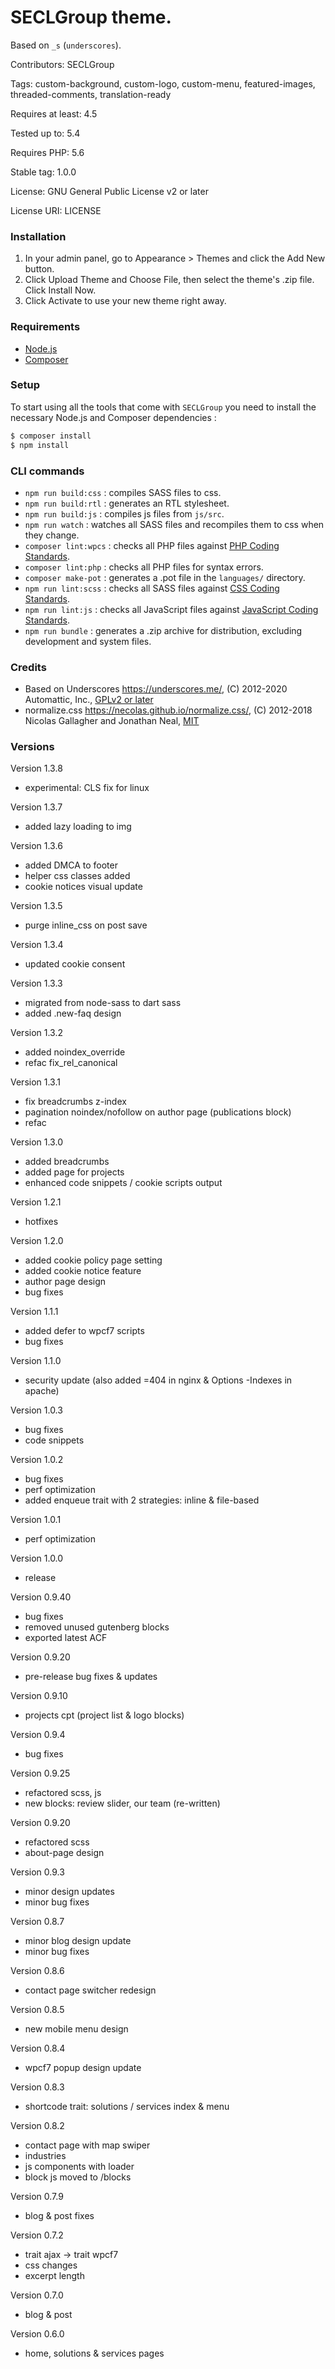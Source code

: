 #  SECLGroup theme.

Based on `_s` (`underscores`).

Contributors: SECLGroup

Tags: custom-background, custom-logo, custom-menu, featured-images, threaded-comments, translation-ready

Requires at least: 4.5

Tested up to: 5.4

Requires PHP: 5.6

Stable tag: 1.0.0

License: GNU General Public License v2 or later

License URI: LICENSE

### Installation

1. In your admin panel, go to Appearance > Themes and click the Add New button.
2. Click Upload Theme and Choose File, then select the theme's .zip file. Click Install Now.
3. Click Activate to use your new theme right away.

### Requirements

- [Node.js](https://nodejs.org/)
- [Composer](https://getcomposer.org/)

### Setup

To start using all the tools that come with `SECLGroup` you need to install the necessary Node.js and Composer dependencies :

```sh
$ composer install
$ npm install
```

### CLI commands

- `npm run build:css` : compiles SASS files to css.
- `npm run build:rtl` : generates an RTL stylesheet.
- `npm run build:js` : compiles js files from `js/src`.
- `npm run watch` : watches all SASS files and recompiles them to css when they change.
- `composer lint:wpcs` : checks all PHP files against [PHP Coding Standards](https://developer.wordpress.org/coding-standards/wordpress-coding-standards/php/).
- `composer lint:php` : checks all PHP files for syntax errors.
- `composer make-pot` : generates a .pot file in the `languages/` directory.
- `npm run lint:scss` : checks all SASS files against [CSS Coding Standards](https://developer.wordpress.org/coding-standards/wordpress-coding-standards/css/).
- `npm run lint:js` : checks all JavaScript files against [JavaScript Coding Standards](https://developer.wordpress.org/coding-standards/wordpress-coding-standards/javascript/).
- `npm run bundle` : generates a .zip archive for distribution, excluding development and system files.

### Credits

* Based on Underscores https://underscores.me/, (C) 2012-2020 Automattic, Inc., [GPLv2 or later](https://www.gnu.org/licenses/gpl-2.0.html)
* normalize.css https://necolas.github.io/normalize.css/, (C) 2012-2018 Nicolas Gallagher and Jonathan Neal, [MIT](https://opensource.org/licenses/MIT)

### Versions

Version 1.3.8
- experimental: CLS fix for linux

Version 1.3.7
- added lazy loading to img

Version 1.3.6
- added DMCA to footer
- helper css classes added
- cookie notices visual update

Version 1.3.5
- purge inline_css on post save

Version 1.3.4
- updated cookie consent

Version 1.3.3
- migrated from node-sass to dart sass
- added .new-faq design

Version 1.3.2
- added noindex_override
- refac fix_rel_canonical

Version 1.3.1

- fix breadcrumbs z-index
- pagination noindex/nofollow on author page (publications block)
- refac

Version 1.3.0

- added breadcrumbs
- added page for projects
- enhanced code snippets / cookie scripts output

Version 1.2.1

- hotfixes

Version 1.2.0

- added cookie policy page setting
- added cookie notice feature
- author page design
- bug fixes

Version 1.1.1

- added defer to wpcf7 scripts
- bug fixes

Version 1.1.0

- security update (also added =404 in nginx & Options -Indexes in apache)

Version 1.0.3

- bug fixes
- code snippets

Version 1.0.2

- bug fixes
- perf optimization
- added enqueue trait with 2 strategies: inline & file-based

Version 1.0.1

- perf optimization

Version 1.0.0

- release

Version 0.9.40

- bug fixes
- removed unused gutenberg blocks
- exported latest ACF

Version 0.9.20

- pre-release bug fixes & updates

Version 0.9.10

- projects cpt (project list & logo blocks)

Version 0.9.4

- bug fixes

Version 0.9.25

- refactored scss, js
- new blocks: review slider, our team (re-written)

Version 0.9.20

- refactored scss
- about-page design

Version 0.9.3

- minor design updates
- minor bug fixes

Version 0.8.7

- minor blog design update
- minor bug fixes

Version 0.8.6

- contact page switcher redesign

Version 0.8.5

- new mobile menu design

Version 0.8.4

- wpcf7 popup design update

Version 0.8.3

- shortcode trait: solutions / services index & menu

Version 0.8.2

- contact page with map swiper
- industries
- js components with loader
- block js moved to /blocks

Version 0.7.9

- blog & post fixes

Version 0.7.2

- trait ajax -> trait wpcf7
- css changes
- excerpt length

Version 0.7.0

- blog & post

Version 0.6.0

- home, solutions & services pages
